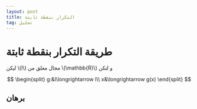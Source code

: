 ```yaml
---
layout: post
title: التكرار بنقطة ثابتة
tag: تحليل
---
```


# طريقة التكرار بنقطة ثابتة

ليكن \\(I\\) مجال مغلق من \\(\mathbb{R}\\) و لتكن


$$
\begin{split}
g:&I\longrightarrow I\\
x&\longrightarrow g(x)
\end{split}
$$


## برهان

<br>

